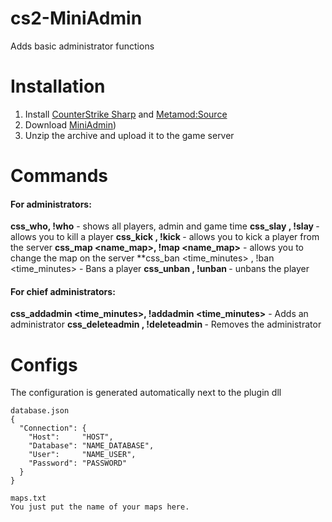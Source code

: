 # cs2-MiniAdmin
Adds basic administrator functions

# Installation
1. Install [CounterStrike Sharp](https://github.com/roflmuffin/CounterStrikeSharp) and [Metamod:Source](https://www.sourcemm.net/downloads.php/?branch=master)
3. Download [MiniAdmin](https://github.com/partiusfabaa/cs2-MiniAdmin/releases/tag/v1.0.0))
4. Unzip the archive and upload it to the game server

# Commands
#### For administrators:
**css_who, !who** - shows all players, admin and game time
**css_slay <userid>, !slay <userid>** - allows you to kill a player
**css_kick <userid>, !kick <userid>** - allows you to kick a player from the server
**css_map <name_map>, !map <name_map>** - allows you to change the map on the server
**css_ban <userid> <time_minutes> <reason>, !ban <userid> <time_minutes> <reason> - Bans a player
**css_unban <steamid>, !unban <steamid>** - unbans the player

#### For chief administrators:
**css_addadmin <username> <steamid> <time_minutes>, !addadmin <username> <steamid> <time_minutes>** - Adds an administrator
**css_deleteadmin <steamid>, !deleteadmin <steamid>** - Removes the administrator

# Configs
The configuration is generated automatically next to the plugin dll
```
database.json
{
  "Connection": {
    "Host": 	"HOST",
    "Database": "NAME_DATABASE",
    "User": 	"NAME_USER",
    "Password": "PASSWORD"
  }
}

maps.txt
You just put the name of your maps here.
```
